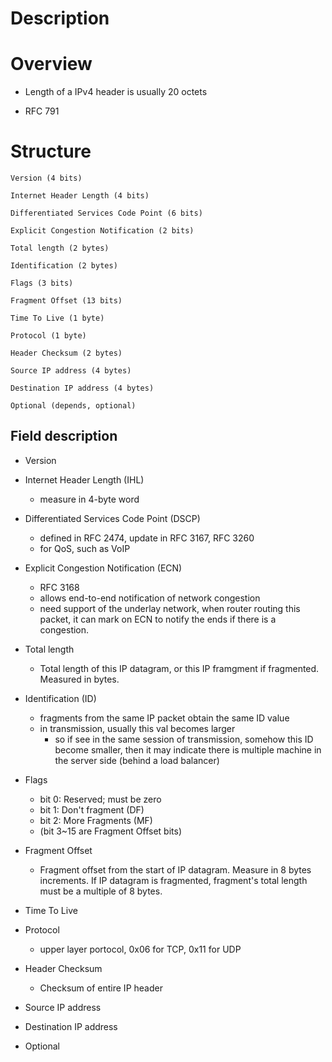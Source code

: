 # Description


# Overview
* Length of a IPv4 header is usually 20 octets

* RFC 791

# Structure

    Version (4 bits)

    Internet Header Length (4 bits)

    Differentiated Services Code Point (6 bits)

    Explicit Congestion Notification (2 bits)

    Total length (2 bytes)

    Identification (2 bytes)

    Flags (3 bits)

    Fragment Offset (13 bits)

    Time To Live (1 byte)

    Protocol (1 byte)

    Header Checksum (2 bytes)

    Source IP address (4 bytes)

    Destination IP address (4 bytes)

    Optional (depends, optional)


## Field description
* Version

* Internet Header Length (IHL)
    * measure in 4-byte word

* Differentiated Services Code Point (DSCP)
    * defined in RFC 2474, update in RFC 3167, RFC 3260
    * for QoS, such as VoIP

* Explicit  Congestion Notification (ECN)
    * RFC 3168
    * allows end-to-end notification of network congestion
    * need support of the underlay network, when router routing this packet, it can mark on ECN to notify the ends if there is a congestion.
    
* Total length
    * Total length of this IP datagram, or this IP framgment if fragmented. Measured in bytes.

* Identification (ID)
    * fragments from the same IP packet obtain the same ID value
    * in transmission, usually this val becomes larger
        * so if see in the same session of transmission, somehow this ID become smaller, then it may indicate there is multiple machine in the server side (behind a load balancer)

* Flags
    * bit 0: Reserved; must be zero
    * bit 1: Don't fragment (DF)
    * bit 2: More Fragments (MF)
    * (bit 3~15 are Fragment Offset bits)

* Fragment Offset
    * Fragment offset from the start of IP datagram. Measure in 8 bytes increments. If IP datagram is fragmented, fragment's total length must be a multiple of 8 bytes.

* Time To Live

* Protocol
    * upper layer portocol, 0x06 for TCP, 0x11 for UDP

* Header Checksum
    * Checksum of entire IP header

* Source IP address

* Destination IP address

* Optional
